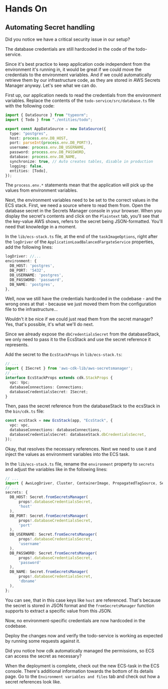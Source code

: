 # Hands On

## Automating Secret handling

Did you notice we have a critical security issue in our setup?

The database credentials are still hardcoded in the code of the todo-service.

Since it's best practice to keep application code independent from the environment it's running in, it would be great if we could move the credentials to the environment variables. And if we could automatically retrieve them by our infrastructure code, as they are stored in AWS Secrets Manager anyway. Let's see what we can do.

First up, our application needs to read the credentials from the environment variables.
Replace the contents of the `todo-service/src/database.ts` file with the following code:

```typescript
import { DataSource } from "typeorm";
import { Todo } from "./entities/todo";

export const AppDataSource = new DataSource({
  type: "postgres",
  host: process.env.DB_HOST,
  port: parseInt(process.env.DB_PORT!),
  username: process.env.DB_USERNAME,
  password: process.env.DB_PASSWORD,
  database: process.env.DB_NAME,
  synchronize: true, // Auto creates tables, disable in production
  logging: false,
  entities: [Todo],
});
```


The `process.env.*` statements mean that the application will pick up the values from environment variables.

Next, the environment variables need to be set to the correct values in the ECS stack.
First, we need a source where to read them from.
Open the database secret in the Secrets Manager console in your browser.
When you display the secret's contents and click on the `Plaintext` tab, you'll see that the key-value AWS shows, refers to the secret being JSON-formatted.
You'll need that knowledge in a moment.

In the `lib/ecs-stack.ts` file, at the end of the `taskImageOptions`, right after the `logDriver` of the `ApplicationLoadBalancedFargateService` properties, add the following lines:

```typescript
logDriver: //...
environment: {
  DB_HOST: 'postgres',
  DB_PORT: '5432',
  DB_USERNAME: 'postgres',
  DB_PASSWORD: 'password',
  DB_NAME: 'postgres',
},
```

Well, now we still have the credentials hardcoded in the codebase - and the wrong ones at that - because we just moved them from the configuration file to the infrastructure...

Wouldn't it be nice if we could just read them from the secret manager?
Yes, that's possible, it's what we'll do next.

Since we already expose the `dbCredentialsSecret` from the databaseStack, we only need to pass it to the EcsStack and use the secret reference it represents.

Add the secret to the `EcsStackProps` in `lib/ecs-stack.ts`:

```typescript
// ...
import { ISecret } from 'aws-cdk-lib/aws-secretsmanager';
// ...
interface EcsStackProps extends cdk.StackProps {
  vpc: Vpc;
  databaseConnections: Connections;
  databaseCredentialsSecret: ISecret;
}
```

Then, pass the secret reference from the databaseStack to the ecsStack in the `bin/cdk.ts` file:

```typescript
const ecsStack = new EcsStack(app, "EcsStack", {
  vpc: vpc,
  databaseConnections: databaseConnections,
  databaseCredentialsSecret: databaseStack.dbCredentialsSecret,
});
```

Okay, that resolves the necessary references. Next we need to use it and inject the values as environment variables into the ECS task.

In the `lib/ecs-stack.ts` file, rename the `environment` property to `secrets` and adjust the variables like in the following lines:

```typescript
// ...
import { AwsLogDriver, Cluster, ContainerImage, PropagatedTagSource, Secret } from "aws-cdk-lib/aws-ecs";
// ...
secrets: {
  DB_HOST: Secret.fromSecretsManager(
      props!.databaseCredentialsSecret,
      'host'
  ),
  DB_PORT: Secret.fromSecretsManager(
      props!.databaseCredentialsSecret,
      'port'
  ),
  DB_USERNAME: Secret.fromSecretsManager(
      props!.databaseCredentialsSecret,
      'username'
  ),
  DB_PASSWORD: Secret.fromSecretsManager(
      props!.databaseCredentialsSecret,
      'password'
  ),
  DB_NAME: Secret.fromSecretsManager(
      props!.databaseCredentialsSecret,
      'dbname'
  ),
};
```

You can see, that in this case keys like `host` are referenced. That's because the secret is stored in JSON format and the `fromSecretsManager` function supports to extract a specific value from this JSON.

Now, no environment-specific credentials are now hardcoded in the codebase.

Deploy the changes now and verify the todo-service is working as expected by running some requests against it.

Did you notice how cdk automatically managed the permissions, so ECS can access the secret as necessary?

When the deployment is complete, check out the new ECS-task in the ECS console.
There's additional information towards the bottom of its details page.
Go to the `Environment variables and files` tab and check out how a secret references look like.
